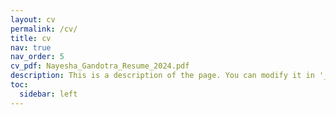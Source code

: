 ```yaml
---
layout: cv
permalink: /cv/
title: cv
nav: true
nav_order: 5
cv_pdf: Nayesha_Gandotra_Resume_2024.pdf
description: This is a description of the page. You can modify it in '_pages/cv.md'. You can also change or remove the top pdf download button.
toc:
  sidebar: left
---
```

